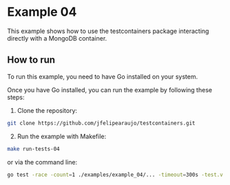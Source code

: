 # Example 04

This example shows how to use the testcontainers package interacting directly with a MongoDB container.

## How to run

To run this example, you need to have Go installed on your system.

Once you have Go installed, you can run the example by following these steps:

1. Clone the repository:

```bash
git clone https://github.com/jfelipearaujo/testcontainers.git
```

2. Run the example with Makefile:

```bash
make run-tests-04
```

or via the command line:

```bash
go test -race -count=1 ./examples/example_04/... -timeout=300s -test.v -test.run ^TestFeatures$
```